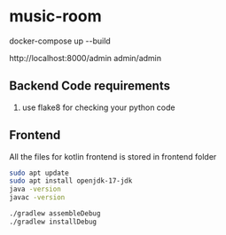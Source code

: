 # music-room

docker-compose up --build

http://localhost:8000/admin admin/admin

## Backend Code requirements

1. use flake8 for checking your python code

## Frontend

All the files for kotlin frontend is stored in frontend folder

```bash
sudo apt update
sudo apt install openjdk-17-jdk
java -version
javac -version

./gradlew assembleDebug
./gradlew installDebug
```
